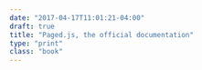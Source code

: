 ```yaml
---
date: "2017-04-17T11:01:21-04:00"
draft: true
title: "Paged.js, the official documentation"
type: "print"
class: "book"
---
```

